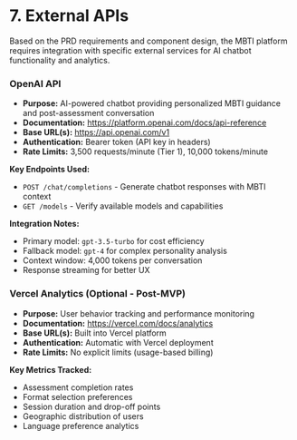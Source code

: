 # 7. External APIs

Based on the PRD requirements and component design, the MBTI platform requires integration with specific external services for AI chatbot functionality and analytics.

### OpenAI API

- **Purpose:** AI-powered chatbot providing personalized MBTI guidance and post-assessment conversation
- **Documentation:** https://platform.openai.com/docs/api-reference
- **Base URL(s):** https://api.openai.com/v1
- **Authentication:** Bearer token (API key in headers)
- **Rate Limits:** 3,500 requests/minute (Tier 1), 10,000 tokens/minute

**Key Endpoints Used:**
- `POST /chat/completions` - Generate chatbot responses with MBTI context
- `GET /models` - Verify available models and capabilities

**Integration Notes:** 
- Primary model: `gpt-3.5-turbo` for cost efficiency
- Fallback model: `gpt-4` for complex personality analysis
- Context window: 4,000 tokens per conversation
- Response streaming for better UX

### Vercel Analytics (Optional - Post-MVP)

- **Purpose:** User behavior tracking and performance monitoring
- **Documentation:** https://vercel.com/docs/analytics
- **Base URL(s):** Built into Vercel platform
- **Authentication:** Automatic with Vercel deployment
- **Rate Limits:** No explicit limits (usage-based billing)

**Key Metrics Tracked:**
- Assessment completion rates
- Format selection preferences
- Session duration and drop-off points
- Geographic distribution of users
- Language preference analytics
